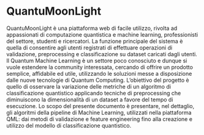 # QuantuMoonLight
QuantuMoonLight è una piattaforma web di facile utilizzo, rivolta ad appassionati di computazione
quantistica e machine learning, professionisti del settore, studenti e ricercatori. La funzione principale del
sistema è quella di consentire agli utenti registrati di effettuare operazioni di validazione, preprocessing e
classificazione su dataset caricati dagli utenti. Il Quantum Machine Learning è un settore poco
conosciuto e dunque si vuole estendere la community interessata, cercando di offrire un prodotto
semplice, affidabile ed utile, utilizzando le soluzioni messe a disposizione dalle nuove tecnologie di
Quantum Computing.
L’obiettivo del progetto è quello di osservare la variazione delle metriche di un algoritmo di classificazione
quantistico applicando tecniche di preprocessing che diminuiscono la dimensionalità di un dataset a
favore del tempo di esecuzione.
Lo scopo del presente documento è presentare, nel dettaglio, gli algoritmi della pipeline di Machine
Learning, utilizzati nella piattaforma QML: dai metodi di validazione e feature engineering fino alla
creazione e utilizzo del modello di classificazione quantistico. 
